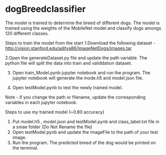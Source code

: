 # dogBreedclassifier
The model is trained to determine the breed of different dogs. The model is trained using the weights of the MobileNet model and classify dogs amongs 120 different classes.

Steps to train the model from the start
  1.Download the following dataset - http://vision.stanford.edu/aditya86/ImageNetDogs/images.tar
  
  2.Open the generateDataset.py file and update the path variable. The python file will split the data into train and validdation dataset.
  
  3. Open train_Model.pynb jupyter notebook and run the program. The jupyter notebook will generate the mode.h5 and model.json file.
  
  4. Open testModel.pynb to test the newly trained model.

Note - if you change the path or filename, update the corresponding variables in each jupyter notebook.

Steps to use my trained model (~0.80 accuracy)
  1. Put model.h5 , model.json and testModel.pynb and class_label.txt file in a smae folder (Do Not Rename the file)
  2. Open testModel.pynb and update the imageFile to the path of your test image.
  3. Run the program. The predicted breed of the dog would be printed on the terminal.
